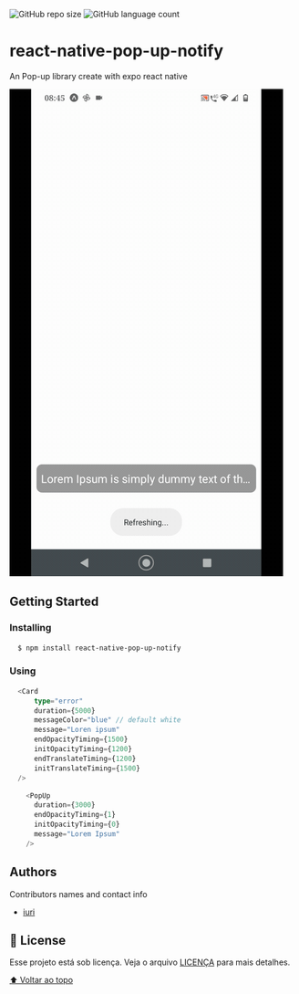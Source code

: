 ![GitHub repo size](https://img.shields.io/github/repo-size/rd-easy/README-template?style=for-the-badge)
![GitHub language count](https://img.shields.io/github/languages/count/rd-easy/README-template?style=for-the-badge)

# react-native-pop-up-notify

An Pop-up library create with expo react native

![Snackbar demo](./assets/pop-up.gif)
## Getting Started

### Installing

```bash
  $ npm install react-native-pop-up-notify
```

### Using

```ts
  <Card
      type="error"
      duration={5000}
      messageColor="blue" // default white
      message="Loren ipsum"
      endOpacityTiming={1500}
      initOpacityTiming={1200}
      endTranslateTiming={1200}
      initTranslateTiming={1500}
  />
```
```ts
    <PopUp
      duration={3000}
      endOpacityTiming={1}
      initOpacityTiming={0}
      message="Lorem Ipsum"
    />
```

## Authors

Contributors names and contact info

* [iuri](https://www.linkedin.com/in/iuri-rodrigues/)

## 📝 License

Esse projeto está sob licença. Veja o arquivo [LICENÇA](LICENCE) para mais detalhes.

[⬆ Voltar ao topo](#react-native-pop-up-notify)
